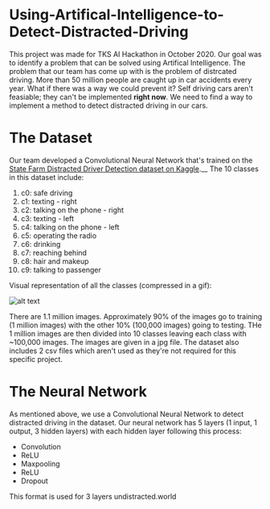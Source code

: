 # Using-Artifical-Intelligence-to-Detect-Distracted-Driving

This project was made for TKS AI Hackathon in October 2020. Our goal was to identify a problem that can be solved using Artifical Intelligence. The problem that our team has 
come up with is the problem of distrcated driving. More than 50 million people are caught up in car accidents every year. What if there was a way we could prevent it?
Self driving cars aren't feasiable; they can't be implemented **right now**. We need to find a way to implement a method to detect distracted driving in our cars.

# The Dataset

Our team developed a Convolutional Neural Network that's trained on the [State Farm Distracted Driver Detection dataset on Kaggle](https://www.kaggle.com/c/state-farm-distracted-driver-detection/data).__
The 10 classes in this dataset include:

1. c0: safe driving
2. c1: texting - right
3. c2: talking on the phone - right
4. c3: texting - left
5. c4: talking on the phone - left
6. c5: operating the radio
7. c6: drinking
8. c7: reaching behind
9. c8: hair and makeup
10. c9: talking to passenger

Visual representation of all the classes (compressed in a gif):

![alt text](https://storage.googleapis.com/kaggle-competitions/kaggle/5048/media/output_DEb8oT.gif)

There are 1.1 million images. Approximately 90% of the images go to training (1 million images) with the other 10% (100,000 images) going to testing. THe 1 million images are then
divided into 10 classes leaving each class with ~100,000 images. The images are given in a jpg file. The dataset also includes 2 csv files which aren't used as they're not required for this specific project.  

# The Neural Network

As mentioned above, we use a Convolutional Neural Network to detect distracted driving in the dataset. Our neural network has 5 layers (1 input, 1 output, 3 hidden layers) with each hidden layer following this process:

- Convolution
- ReLU
- Maxpooling
- ReLU
- Dropout

This format is used for 3 layers
undistracted.world
